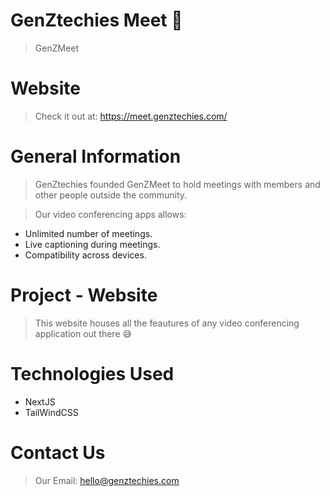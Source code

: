 # GenZtechies Meet 🎥

> GenZMeet

# Website

> Check it out at: https://meet.genztechies.com/

# General Information

> GenZtechies founded GenZMeet to hold meetings with members and other people outside the community.

> Our video conferencing apps allows:

-   Unlimited number of meetings.
-   Live captioning during meetings.
-   Compatibility across devices.

# Project - Website

> This website houses all the feautures of any video conferencing application out there 😅

# Technologies Used

-   NextJS
-   TailWindCSS

# Contact Us

> Our Email: hello@genztechies.com
